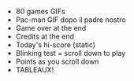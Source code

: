 
- 80 games GIFs
- Pac-man GIF dopo il padre nostro
- Game over at the end
- Credits at the end
- Today's hi-score (static)
- Blinking test = scroll down to play 
- Points as you scroll down
- TABLEAUX!
